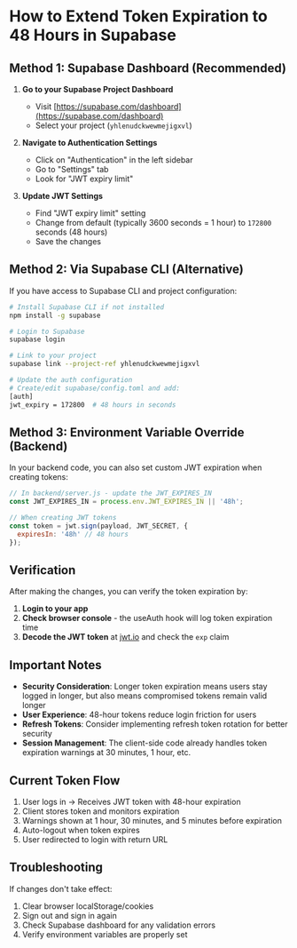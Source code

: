 # How to Extend Token Expiration to 48 Hours in Supabase

## Method 1: Supabase Dashboard (Recommended)

1. **Go to your Supabase Project Dashboard**
   - Visit [https://supabase.com/dashboard](https://supabase.com/dashboard)
   - Select your project (`yhlenudckwewmejigxvl`)

2. **Navigate to Authentication Settings**
   - Click on "Authentication" in the left sidebar
   - Go to "Settings" tab
   - Look for "JWT expiry limit"

3. **Update JWT Settings**
   - Find "JWT expiry limit" setting
   - Change from default (typically 3600 seconds = 1 hour) to `172800` seconds (48 hours)
   - Save the changes

## Method 2: Via Supabase CLI (Alternative)

If you have access to Supabase CLI and project configuration:

```bash
# Install Supabase CLI if not installed
npm install -g supabase

# Login to Supabase
supabase login

# Link to your project
supabase link --project-ref yhlenudckwewmejigxvl

# Update the auth configuration
# Create/edit supabase/config.toml and add:
[auth]
jwt_expiry = 172800  # 48 hours in seconds
```

## Method 3: Environment Variable Override (Backend)

In your backend code, you can also set custom JWT expiration when creating tokens:

```javascript
// In backend/server.js - update the JWT_EXPIRES_IN
const JWT_EXPIRES_IN = process.env.JWT_EXPIRES_IN || '48h';

// When creating JWT tokens
const token = jwt.sign(payload, JWT_SECRET, { 
  expiresIn: '48h' // 48 hours
});
```

## Verification

After making the changes, you can verify the token expiration by:

1. **Login to your app**
2. **Check browser console** - the useAuth hook will log token expiration time
3. **Decode the JWT token** at [jwt.io](https://jwt.io) and check the `exp` claim

## Important Notes

- **Security Consideration**: Longer token expiration means users stay logged in longer, but also means compromised tokens remain valid longer
- **User Experience**: 48-hour tokens reduce login friction for users
- **Refresh Tokens**: Consider implementing refresh token rotation for better security
- **Session Management**: The client-side code already handles token expiration warnings at 30 minutes, 1 hour, etc.

## Current Token Flow

1. User logs in → Receives JWT token with 48-hour expiration
2. Client stores token and monitors expiration
3. Warnings shown at 1 hour, 30 minutes, and 5 minutes before expiration
4. Auto-logout when token expires
5. User redirected to login with return URL

## Troubleshooting

If changes don't take effect:
1. Clear browser localStorage/cookies
2. Sign out and sign in again
3. Check Supabase dashboard for any validation errors
4. Verify environment variables are properly set 